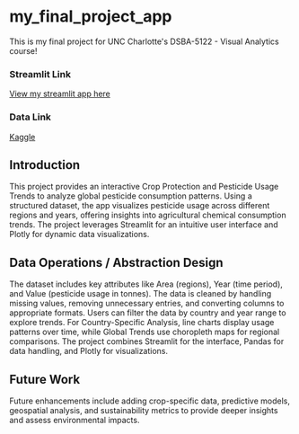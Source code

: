 # my_final_project_app
This is my final project for UNC Charlotte's DSBA-5122 - Visual Analytics course!

### Streamlit Link
[View my streamlit app here](https://gowri-final-project-app.streamlit.app/ "Click to view the dashboard")
### Data Link
[Kaggle](https://www.kaggle.com/datasets/patelris/crop-yield-prediction-dataset?resource=download)

## Introduction
This project provides an interactive Crop Protection and Pesticide Usage Trends to analyze global pesticide consumption patterns. Using a structured dataset, the app visualizes pesticide usage across different regions and years, offering insights into agricultural chemical consumption trends. The project leverages Streamlit for an intuitive user interface and Plotly for dynamic data visualizations.

## Data Operations / Abstraction Design
The dataset includes key attributes like Area (regions), Year (time period), and Value (pesticide usage in tonnes). The data is cleaned by handling missing values, removing unnecessary entries, and converting columns to appropriate formats. Users can filter the data by country and year range to explore trends. For Country-Specific Analysis, line charts display usage patterns over time, while Global Trends use choropleth maps for regional comparisons. The project combines Streamlit for the interface, Pandas for data handling, and Plotly for visualizations.

## Future Work
Future enhancements include adding crop-specific data, predictive models, geospatial analysis, and sustainability metrics to provide deeper insights and assess environmental impacts.
